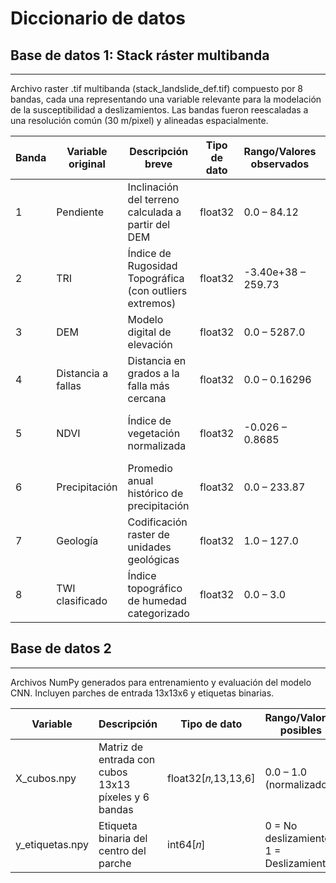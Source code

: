 # Diccionario de datos

## Base de datos 1: Stack ráster multibanda
---

Archivo raster .tif multibanda (stack_landslide_def.tif) compuesto por 8 bandas, cada una representando una variable relevante para la modelación de la susceptibilidad a deslizamientos. Las bandas fueron reescaladas a una resolución común (30 m/pixel) y alineadas espacialmente.

| Banda | Variable original  | Descripción breve                                       | Tipo de dato | Rango/Valores observados | Fuente de datos                 |
| ----- | ------------------ | ------------------------------------------------------- | ------------ | ------------------------ | ------------------------------- |
| 1     | Pendiente          | Inclinación del terreno calculada a partir del DEM      | float32      | 0.0 – 84.12              | Derivado de SRTM                |
| 2     | TRI                | Índice de Rugosidad Topográfica (con outliers extremos) | float32      | -3.40e+38 – 259.73       | Derivado de SRTM                |
| 3     | DEM                | Modelo digital de elevación                             | float32      | 0.0 – 5287.0             | SRTM                            |
| 4     | Distancia a fallas | Distancia en grados a la falla más cercana              | float32      | 0.0 – 0.16296            | Fallas geológicas (SGC)         |
| 5     | NDVI               | Índice de vegetación normalizada                        | float32      | -0.026 – 0.8685          | MODIS (2009–presente, promedio) |
| 6     | Precipitación      | Promedio anual histórico de precipitación               | float32      | 0.0 – 233.87             | CHIRPS (vía GEE)                |
| 7     | Geología           | Codificación raster de unidades geológicas              | float32      | 1.0 – 127.0              | Mapa Geológico (SGC)            |
| 8     | TWI clasificado    | Índice topográfico de humedad categorizado              | float32      | 0.0 – 3.0                | Derivado de TWI                 |


## Base de datos 2
---

Archivos NumPy generados para entrenamiento y evaluación del modelo CNN. Incluyen parches de entrada 13x13x6 y etiquetas binarias.

| Variable         | Descripción                                          | Tipo de dato         | Rango/Valores posibles                    | Fuente de datos               |
| ---------------- | ---------------------------------------------------- | -------------------- | ----------------------------------------- | ----------------------------- |
| X\_cubos.npy     | Matriz de entrada con cubos 13x13 píxeles y 6 bandas | float32\[𝑛,13,13,6] | 0.0 – 1.0 (normalizado)                   | Derivado del stack multibanda |
| y\_etiquetas.npy | Etiqueta binaria del centro del parche               | int64\[𝑛]           | 0 = No deslizamiento<br>1 = Deslizamiento | SIMMA (puntos de ocurrencia)  |


